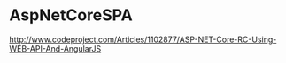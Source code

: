 # AspNetCoreSPA
http://www.codeproject.com/Articles/1102877/ASP-NET-Core-RC-Using-WEB-API-And-AngularJS
